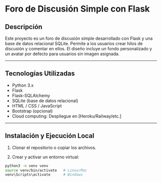 # Foro de Discusión Simple con Flask

## Descripción

Este proyecto es un foro de discusión simple desarrollado con Flask y una base de datos relacional SQLite. Permite a los usuarios crear hilos de discusión y comentar en ellos. El diseño incluye un fondo personalizado y un avatar por defecto para usuarios sin imagen asignada.

---

## Tecnologías Utilizadas

- Python 3.x  
- Flask  
- Flask-SQLAlchemy  
- SQLite (base de datos relacional)  
- HTML / CSS / JavaScript  
- Bootstrap (opcional)  
- Cloud computing: Despliegue en [Heroku/Railway/etc.]

---

## Instalación y Ejecución Local

1. Clonar el repositorio o copiar los archivos.

2. Crear y activar un entorno virtual:

```bash
python3 -m venv venv
source venv/bin/activate   # Linux/Mac
venv\Scripts\activate      # Windows
